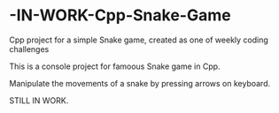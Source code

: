 # -IN-WORK-Cpp-Snake-Game
Cpp project for a simple Snake game, created as one of weekly coding challenges

This is a console project for famoous Snake game in Cpp.

Manipulate the movements of a snake by pressing arrows on keyboard.

STILL IN WORK.
